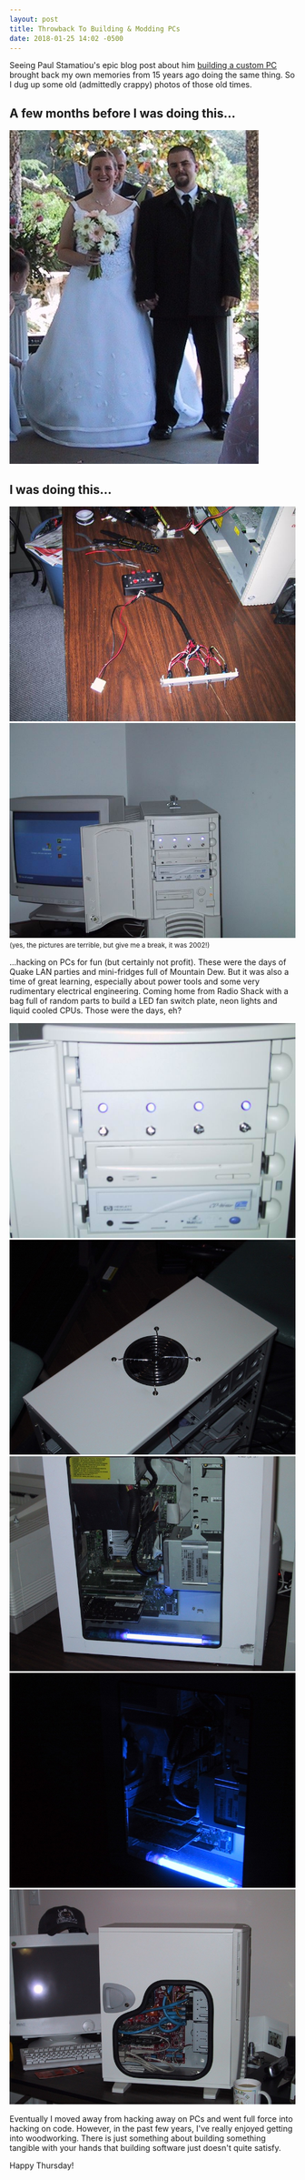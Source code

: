 ```yaml
---
layout: post
title: Throwback To Building & Modding PCs
date: 2018-01-25 14:02 -0500
---
```


Seeing Paul Stamatiou's epic blog post about him [building a custom PC](https://paulstamatiou.com/building-a-windows-10-lightroom-photo-editing-pc/) brought back my own memories from 15 years ago doing the same thing.  So I dug up some old (admittedly crappy) photos of those old times.

## A few months before I was doing this...
<img src="/assets/wedding.jpg" class="w-64 img-bordered">

## I was doing this...
<div class="flex">
  <div class="w-1/2 mr-2">
    <img src="/assets/case-mod-switches-build.jpg">
  </div>
  <div class="w-1/2">
    <img src="/assets/case-mod-switches.jpg">
  </div>
</div>

<small>
  (yes, the pictures are terrible, but give me a break, it was 2002!)
</small>

...hacking on PCs for fun (but certainly not profit).  These were the days of Quake LAN parties and mini-fridges full of Mountain Dew.  But it was also a time of great learning, especially about power tools and some very rudimentary electrical engineering.  Coming home from Radio Shack with a bag full of random parts to build a LED fan switch plate, neon lights and liquid cooled CPUs.  Those were the days, eh?

<div class="flex mb-2">
  <div class="w-1/2 mr-2">
    <img src="/assets/case-mod-switches-close.jpg">
  </div>
  <div class="w-1/2">
    <img src="/assets/case-mod-fan.jpg">
  </div>
</div>

<div class="flex mb-4">
  <div class="w-1/3 mr-2">
    <img src="/assets/case-mod-window-neon.jpg">
  </div>
  <div class="w-1/3 mr-2">
    <img src="/assets/case-mod-window-neon-dark.jpg">
  </div>
  <div class="w-1/3">
    <img src="/assets/case-mod-curved-window.jpg">
  </div>
</div>

Eventually I moved away from hacking away on PCs and went full force into hacking on code.  However, in the past few years, I've really enjoyed getting into woodworking.  There is just something about building something tangible with your hands that building software just doesn't quite satisfy.

Happy Thursday!
